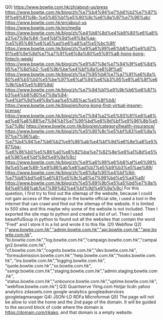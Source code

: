 Q0)
https://www.bowtie.com.hk/zh/about-us/press
https://www.bowtie.com.hk/blog/zh/%e7%b4%94%e7%b6%b2%e7%87%9f%e9%81%8b-%e5%85%b1%e5%90%8c%e6%8a%97%e7%96%ab/
https://www.bowtie.com.hk/en/about-us
https://www.bowtie.com.hk/en/media
https://www.bowtie.com.hk/blog/zh/%e4%b8%8d%e4%b8%80%e6%a8%a3%e7%9a%84-%e4%bf%9d%e9%9a%aa-%e5%95%86%e6%a5%ad%e6%a8%a1%e5%bc%8f/
https://www.bowtie.com.hk/blog/zh/%e9%a6%99%e6%b8%af%e9%87%91%e8%9e%8d%e7%a7%91%e6%8a%80%e5%91%a8-hong-kong-fintech-week/
https://www.bowtie.com.hk/blog/zh/%e9%87%8e%e7%94%9f%e6%8d%95%e7%8d%b2-%e6%9b%be%e4%bf%8a%e8%8f%af/
https://www.bowtie.com.hk/blog/zh/%e7%95%b6%e7%a7%91%e6%8a%80%e8%b5%b0%e5%be%97%e6%af%94%e6%b3%95%e8%a6%8f%e6%9b%b4%e5%89%8d/
https://www.bowtie.com.hk/blog/zh/%e7%94%b1%e9%9b%b6%e8%87%b3%e4%b8%80%e7%9a%84-%e4%bf%9d%e9%9a%aa%e5%85%ac%e5%8f%b8/
https://www.bowtie.com.hk/blog/en/hong-kong-first-virtual-insurer-license/
https://www.bowtie.com.hk/blog/zh/%e7%94%a2%e5%93%81%e8%a8%ad%e8%a8%88%e7%94%b1%e7%99%bd%e6%9d%bf%e9%96%8b%e5%a7%8b/
https://www.bowtie.com.hk/blog/en/category/health-insurance/
https://www.bowtie.com.hk/blog/zh/%e5%90%8c%e5%bf%83%e6%8a%97%e7%96%ab-%e7%b4%94%e7%b6%b2%e9%86%ab%e4%bf%9d%e6%8e%a8%e5%87%ba-%e6%96%b0%e5%86%a0%e8%82%ba%e7%82%8e%e9%a1%8d%e5%a4%96%e4%bf%9d%e9%9a%9c/
https://www.bowtie.com.hk/blog/zh/%e9%a6%99%e6%b8%af%e6%99%9a%e5%ae%89-%e9%86%ab%e8%ad%b7%e5%b9%b3%e5%ae%89/
https://www.bowtie.com.hk/blog/zh/%e6%8a%95%e4%bf%9d-%e7%b8%bd%e8%a6%81%e5%9c%a8%e7%99%bd%e5%a4%a9/
https://www.bowtie.com.hk/blog/zh/%e5%89%9b%e5%a5%bd%e7%9a%84%e9%86%ab%e7%99%82%e4%bf%9d%e9%9a%9c/
For this question, I first try to find out the sitemap of the website, because I could not gain access of the sitemap in the bowtie official site, i used a tool in the internet that can crawl and find out the sitemap of the website. It is limited to 500 sites and this maybe why some of the website is not included. Then I exported the site map to python and created a list of url. Then I used beautifulSoup in python to found out all the websites that contain the word "Fred" and I store it in a list and wrote it to this file.
Q1)
Webflow
Q2)
["www.bowtie.com.hk","admin.bowtie.com.hk","api.bowtie.com.hk","app.bowtie.com.hk",
"bi.bowtie.com.hk","log.bowtie.com.hk","campaign.bowtie.com.hk","campaign2.bowtie.com.hk",
"cf.bowtie.com.hk","cognito.bowtie.com.hk","dev.bowtie.com.hk",
"formsubmission.bowtie.com.hk","help.bowtie.com.hk","hooks.bowtie.com.hk",
"ins.bowtie.com.hk","logging.bowtie.com.hk",
"quote.bowtie.com.hk","ss.bowtie.com.hk",
"ssmgr.bowtie.com.hk","staging.bowtie.com.hk","admin.staging.bowtie.com.hk",
"status.bowtie.com.hk","unbounce.bowtie.com.hk","uptime.bowtie.com.hk",
"webflow.bowtie.com.hk"]
Q3)
Quantserve
Yimg.com
Hotjar
licdn
yahoo analytics
zdassets.com
google-analytics
googleadservices
googletagmanager
Q4)
JSON-LD
RDFa
Microformat
Q5)
The page will not be allow to visit the home and the 2nd page of the domain. It will be guided to the second block of code where the domain is https://domain.com/rikako, and that domain is a empty website.


